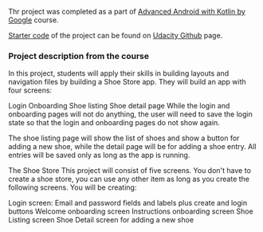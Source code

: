 Thr project was completed as a part of [Advanced Android with Kotlin
by Google](https://www.udacity.com/course/advanced-android-with-kotlin--ud940) course.

[Starter code](https://github.com/udacity/nd940-android-kotlin-course1-starter) of the project can be found on [Udacity Github](https://github.com/udacity) page.


### Project description from the course

In this project, students will apply their skills in building layouts and navigation files by building a Shoe Store app. They will build an app with four screens:

Login
Onboarding
Shoe listing
Shoe detail page
While the login and onboarding pages will not do anything, the user will need to save the login state so that the login and onboarding pages do not show again.

The shoe listing page will show the list of shoes and show a button for adding a new shoe, while the detail page will be for adding a shoe entry. All entries will be saved only as long as the app is running.

The Shoe Store
This project will consist of five screens. You don't have to create a shoe store, you can use any other item as long as you create the following screens. You will be creating:

Login screen: Email and password fields and labels plus create and login buttons
Welcome onboarding screen
Instructions onboarding screen
Shoe Listing screen
Shoe Detail screen for adding a new shoe
